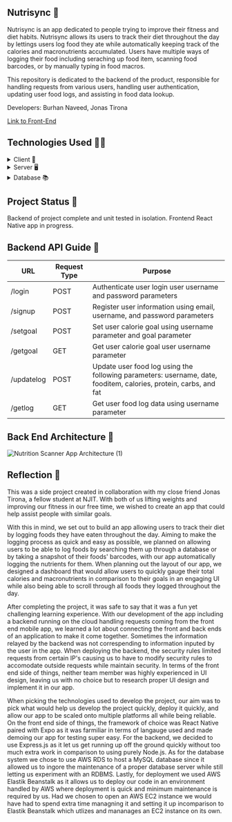 ## Nutrisync 🥗

Nutrisync is an app dedicated to people trying to improve their fitness and diet habits. Nutrisync allows its users to track their diet throughout the day by lettings users log food they ate while automatically keeping track of the calories and macronutrients accumulated. Users have multiple ways of logging their food including seraching up food item, scanning food barcodes, or by manually typing in food macros. 

This repository is dedicated to the backend of the product, responsible for handling requests from various users, handling user authentication, updating user food logs, and assisting in food data lookup. 

Developers: Burhan Naveed, Jonas Tirona

<a href="https://github.com/jonastirona/NutrisyncFrontend/">Link to Front-End</a>

## Technologies Used 👨‍💻
<details>
  <summary>Client 📱</summary> 
  <ul>
    <li><a href="https://www.javascript.com/">Javascript</a></li>
    <li><a href="https://reactnative.dev/">React Native</a></li>
    <li><a href="https://expo.dev/">Expo</a></li>
  </ul>
</details>

<details>
  <summary>Server 🖥</summary> 
  <ul>
    <li><a href="https://www.javascript.com/">Javascript</a></li>
    <li><a href="https://nodejs.org/en">Node.js</a></li>
    <li><a href="https://expressjs.com/">Express.js</a></li>
    <li><a href="https://aws.amazon.com/elasticbeanstalk/?gclid=CjwKCAjw1emzBhB8EiwAHwZZxWuRjXcIjGfB7YhoQUNc7JWiYm-dQ04L2BKnj-WxziukmY8n-BtrDhoC2BwQAvD_BwE&trk=b1c3dd7d-1b94-4b82-99e3-c1505e3a55fb&sc_channel=ps&ef_id=CjwKCAjw1emzBhB8EiwAHwZZxWuRjXcIjGfB7YhoQUNc7JWiYm-dQ04L2BKnj-WxziukmY8n-BtrDhoC2BwQAvD_BwE:G:s&s_kwcid=AL!4422!3!651737511569!e!!g!!elastic%20bean%20stalk!19845796021!146736269029">AWS Elastic Beanstalk</a></li>
  </ul>
</details>

<details>
<summary>Database 📚</summary> 
  <ul>
    <li><a href="https://www.mysql.com/">MySQL</a></li>
    <li><a href="https://aws.amazon.com/rds/">AWS Relational Database Service</a></li>
  </ul>
</details>

## Project Status 🏁
Backend of project complete and unit tested in isolation. Frontend React Native app in progress. 

## Backend API Guide 🧾

|      URL      |  Request Type |    Purpose   |
| ------------- | ------------- | ------------ |
| /login        | POST          | Authenticate user login user username and password parameters |
| /signup       | POST          | Register user information using email, username, and password parameters |
| /setgoal      | POST          | Set user calorie goal using username parameter and goal parameter|
| /getgoal      | GET           | Get user calorie goal user username parameter |
| /updatelog    | POST          | Update user food log using the following parameters: username, date, fooditem, calories, protein, carbs, and fat|
| /getlog       | GET           | Get user food log data using username parameter |

## Back End Architecture 📘

![Nutrition Scanner App Architecture (1)](https://github.com/BurhanNaveed0/NutrisyncBackend/assets/81490717/2c9e894a-a14f-4a5e-9cd9-716d15ba1356)

## Reflection 📝

This was a side project created in collaboration with my close friend Jonas Tirona, a fellow student at NJIT. With both of us lifting weights and improving our fitness in our free time, we wished to create an app that could help assist people with similar goals.

With this in mind, we set out to build an app allowing users to track their diet by logging foods they have eaten throughout the day. Aiming to make the logging process as quick and easy as possible, we planned on allowing users to be able to log foods by searching them up through a database or by taking a snapshot of their foods' barcodes, with our app automatically logging the nutrients for them. When planning out the layout of our app, we designed a dashboard that would allow users to quickly gauge their total calories and macronutrients in comparison to their goals in an engaging UI while also being able to scroll through all foods they logged throughout the day. 

After completing the project, it was safe to say that it was a fun yet challenging learning experience. With our development of the app including a backend running on the cloud handling requests coming from the front end mobile app, we learned a lot about connecting the front and back ends of an application to make it come together. Sometimes the information relayed by the backend was not correspending to information inputed by the user in the app. When deploying the backend, the security rules limited requests from certain IP's causing us to have to modify security rules to accomodate outside requests while maintain security. In terms of the front end side of things, neither team member was highly experienced in UI design, leaving us with no choice but to research proper UI design and implement it in our app. 

When picking the technologies used to develop the project, our aim was to pick what would help us develop the project quickly, deploy it quickly, and allow our app to be scaled onto multiple platforms all while being reliable. On the front end side of things, the framework of choice was React Native paired with Expo as it was farmiliar in terms of langauge used and made demoing our app for testing super easy. For the backend, we decided to use Express.js as it let us get running up off the ground quickly without too much extra work in comparison to using purely Node.js. As for the database system we chose to use AWS RDS to host a MySQL database since it allowed us to ingore the maintenance of a proper database server while still letting us experiment with an RDBMS. Lastly, for deployment we used AWS Elastik Beanstalk as it allows us to deploy our code in an environment handled by AWS where deployment is quick and minimum maintenance is required by us. Had we chosen to open an AWS EC2 instance we would have had to spend extra time managning it and setting it up incomparison to Elastik Beanstalk which utlizes and mananages an EC2 instance on its own. 
